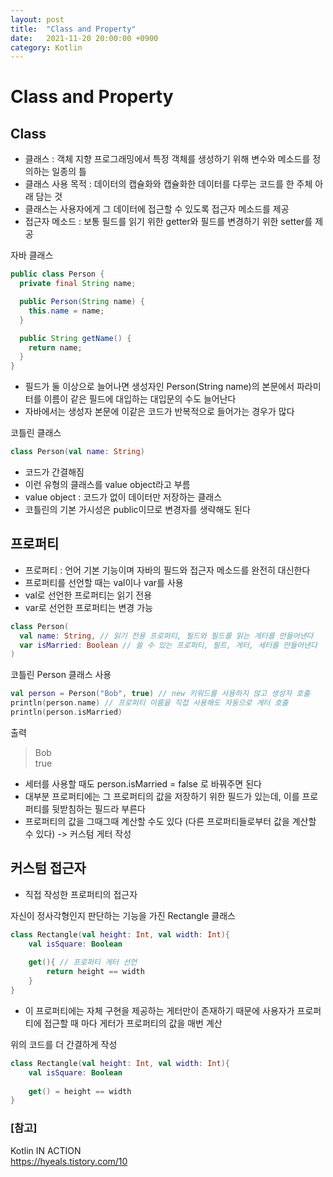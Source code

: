 ```yaml
---
layout: post
title:  "Class and Property"
date:   2021-11-20 20:00:00 +0900
category: Kotlin
---
```

# Class and Property

## Class

- 클래스 : 객체 지향 프로그래밍에서 특정 객체를 생성하기 위해 변수와 메소드를 정의하는 일종의 틀
- 클래스 사용 목적 : 데이터의 캡슐화와 캡슐화한 데이터를 다루는 코드를 한 주체 아래 담는 것
- 클래스는 사용자에게 그 데이터에 접근할 수 있도록 접근자 메소드를 제공
- 접근자 메소드 : 보통 필드를 읽기 위한 getter와 필드를 변경하기 위한 setter를 제공

자바 클래스

```java
public class Person {
  private final String name;

  public Person(String name) {
    this.name = name;
  }

  public String getName() {
    return name;
  }
}
```

- 필드가 둘 이상으로 늘어나면 생성자인 Person(String name)의 본문에서 파라미터를
  이름이 같은 필드에 대입하는 대입문의 수도 늘어난다
- 자바에서는 생성자 본문에 이같은 코드가 반복적으로 들어가는 경우가 많다

코틀린 클래스

```kotlin
class Person(val name: String)
```

- 코드가 간결해짐
- 이런 유형의 클래스를 value object라고 부름
- value object : 코드가 없이 데이터만 저장하는 클래스
- 코틀린의 기본 가시성은 public이므로 변경자를 생략해도 된다

## 프로퍼티

- 프로퍼티 : 언어 기본 기능이며 자바의 필드와 접근자 메소드를 완전히 대신한다
- 프로퍼티를 선언할 때는 val이나 var를 사용
- val로 선언한 프로퍼티는 읽기 전용
- var로 선언한 프로퍼티는 변경 가능

```kotlin
class Person(
  val name: String, // 읽기 전용 프로퍼티, 필드와 필드를 읽는 게터를 만들어낸다
  var isMarried: Boolean // 쓸 수 있는 프로퍼티, 필트, 게터, 세터를 만들어낸다
)
```

코틀린 Person 클래스 사용

```kotlin
val person = Person("Bob", true) // new 키워드를 사용하지 않고 생성자 호출
println(person.name) // 프로퍼티 이름을 직접 사용해도 자동으로 게터 호출
println(person.isMarried)
```

출력

> Bob <br> true

- 세터를 사용할 때도 person.isMarried = false 로 바꿔주면 된다
- 대부분 프로퍼티에는 그 프로퍼티의 값을 저장하기 위한 필드가 있는데,
  이를 프로퍼티를 뒷받침하는 필드라 부른다
- 프로퍼티의 값을 그때그때 계산할 수도 있다 (다른 프로퍼티들로부터 값을 계산할 수 있다)
  -> 커스텀 게터 작성
  
## 커스텀 접근자

- 직접 작성한 프로퍼티의 접근자

자신이 정사각형인지 판단하는 기능을 가진 Rectangle 클래스

```kotlin
class Rectangle(val height: Int, val width: Int){
    val isSquare: Boolean
    
    get(){ // 프로퍼티 게터 선언
        return height == width
    }
}
```

- 이 프로퍼티에는 자체 구현을 제공하는 게터만이 존재하기 때문에 사용자가 프로퍼티에 접근할 때 마다
  게터가 프로퍼티의 값을 매번 계산
  
위의 코드를 더 간결하게 작성

```kotlin
class Rectangle(val height: Int, val width: Int){
    val isSquare: Boolean
    
    get() = height == width
}
```

### [참고]
Kotlin IN ACTION <br>
<https://hyeals.tistory.com/10>